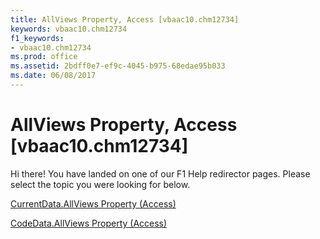 ```yaml
---
title: AllViews Property, Access [vbaac10.chm12734]
keywords: vbaac10.chm12734
f1_keywords:
- vbaac10.chm12734
ms.prod: office
ms.assetid: 2bdff0e7-ef9c-4045-b975-68edae95b033
ms.date: 06/08/2017
---
```



# AllViews Property, Access [vbaac10.chm12734]

Hi there! You have landed on one of our F1 Help redirector pages. Please select the topic you were looking for below.

[CurrentData.AllViews Property (Access)](http://msdn.microsoft.com/library/fab56178-86bd-18fa-8742-1749fd1c7707%28Office.15%29.aspx)

[CodeData.AllViews Property (Access)](http://msdn.microsoft.com/library/9079dc15-b433-87c9-dad1-f726ffd0be28%28Office.15%29.aspx)


